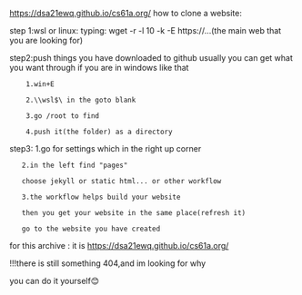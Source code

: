 https://dsa21ewq.github.io/cs61a.org/ 
how to clone a website:





step 1:wsl or linux:
typing:
    wget -r -l 10 -k -E https://...(the main web that you are looking for)



    
step2:push things you have downloaded to github 
    usually you can get what you want through if you are in windows like that
    
        1.win+E
        
        2.\\wsl$\ in the goto blank
        
        3.go /root to find 
        
        4.push it(the folder) as a directory
        



        
 step3:
       1.go for settings which in the right up corner
       
       2.in the left find "pages"
       
       choose jekyll or static html... or other workflow
       
       3.the workflow helps build your website
       
       then you get your website in the same place(refresh it)
       
       go to the website you have created


       
 for this archive :
 it is https://dsa21ewq.github.io/cs61a.org/


 !!!there is still something 404,and im looking for why


 you can do it yourself😊      
        

